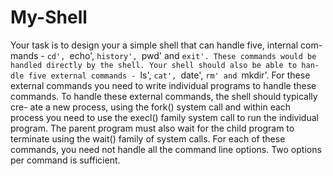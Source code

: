 # My-Shell
Your task is to design your a simple shell that can handle five, internal com-
mands - `cd', `echo', `history', `pwd' and `exit'. These commands
would be handled directly by the shell. Your shell should also be able to han-
dle five external commands - `ls', `cat', `date', `rm' and `mkdir'. For
these external commands you need to write individual programs to handle these
commands. To handle these external commands, the shell should typically cre-
ate a new process, using the fork() system call and within each process you
need to use the execl() family system call to run the individual program. The
parent program must also wait for the child program to terminate using the
wait() family of system calls.
For each of these commands, you need not handle all the command line
options. Two options per command is sufficient.
